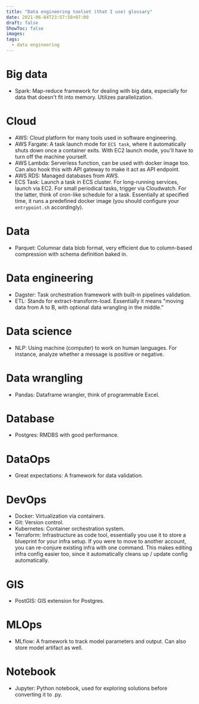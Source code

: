 ```yaml
---
title: "Data engineering toolset (that I use) glossary"
date: 2021-06-04T23:57:58+07:00
draft: false
ShowToc: false
images:
tags:
  - data engineering
---
```


# Big data

- Spark: Map-reduce framework for dealing with big data, especially for data that doesn't fit into memory. Utilizes parallelization.

# Cloud

- AWS: Cloud platform for many tools used in software engineering.
- AWS Fargate: A task launch mode for `ECS task`, where it automatically shuts down once a container exits. With EC2 launch mode, you'll have to turn off the machine yourself.
- AWS Lambda: Serverless function, can be used with docker image too. Can also hook this with API gateway to make it act as API endpoint.
- AWS RDS: Managed databases from AWS.
- ECS Task: Launch a task in ECS cluster. For long-running services, launch via EC2. For small periodical tasks, trigger via Cloudwatch. For the latter, think of cron-like schedule for a task. Essentially at specified time, it runs a predefined docker image (you should configure your `entrypoint.sh` accordingly).

# Data

- Parquet: Columnar data blob format, very efficient due to column-based compression with schema definition baked in.

# Data engineering

- Dagster: Task orchestration framework with built-in pipelines validation.
- ETL: Stands for extract-transform-load. Essentially it means "moving data from A to B, with optional data wrangling in the middle."

# Data science

- NLP: Using machine (computer) to work on human languages. For instance, analyze whether a message is positive or negative.

# Data wrangling

- Pandas: Dataframe wrangler, think of programmable Excel.

# Database

- Postgres: RMDBS with good performance.

# DataOps

- Great expectations: A framework for data validation.

# DevOps

- Docker: Virtualization via containers.
- Git: Version control.
- Kubernetes: Container orchestration system.
- Terraform: Infrastructure as code tool, essentially you use it to store a blueprint for your infra setup. If you were to move to another account, you can re-conjure existing infra with one command. This makes editing infra config easier too, since it automatically cleans up / update config automatically.

# GIS

- PostGIS: GIS extension for Postgres.

# MLOps

- MLflow: A framework to track model parameters and output. Can also store model artifact as well.

# Notebook

- Jupyter: Python notebook, used for exploring solutions before converting it to .py.
